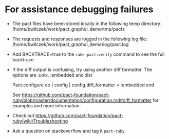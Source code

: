# For assistance debugging failures

* The pact files have been stored locally in the following temp directory:
    /home/bwilczek/work/pact_graphql_demo/tmp/pacts

* The requests and responses are logged in the following log file:
    /home/bwilczek/work/pact_graphql_demo/log/pact.log

* Add BACKTRACE=true to the `rake pact:verify` command to see the full backtrace

* If the diff output is confusing, try using another diff formatter.
  The options are :unix, :embedded and :list

    Pact.configure do | config |
      config.diff_formatter = :embedded
    end

  See https://github.com/pact-foundation/pact-ruby/blob/master/documentation/configuration.md#diff_formatter for examples and more information.

* Check out https://github.com/pact-foundation/pact-ruby/wiki/Troubleshooting

* Ask a question on stackoverflow and tag it `pact-ruby`


